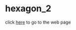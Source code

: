 # hexagon_2

click [here](https://Hesagorn.github.io/JS/empty-example/empty-example) to go to the web page
